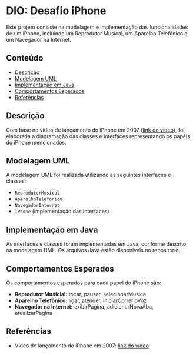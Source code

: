 # DIO: Desafio iPhone

Este projeto consiste na modelagem e implementação das funcionalidades de um iPhone, incluindo um Reprodutor Musical, um Aparelho Telefônico e um Navegador na Internet.

## Conteúdo

- [Descrição](#descrição)
- [Modelagem UML](#modelagem-uml)
- [Implementação em Java](#implementação-em-java)
- [Comportamentos Esperados](#comportamentos-esperados)
- [Referências](#referências)

## Descrição

Com base no vídeo de lançamento do iPhone em 2007 ([link do vídeo](https://www.youtube.com/watch?v=9ou608QQRq8)), foi elaborada a diagramação das classes e interfaces representando os papéis do iPhone mencionados.

## Modelagem UML

A modelagem UML foi realizada utilizando as seguintes interfaces e classes:
- `ReprodutorMusical`
- `AparelhoTelefonico`
- `NavegadorInternet`
- `IPhone` (implementação das interfaces)

## Implementação em Java

As interfaces e classes foram implementadas em Java, conforme descrito na modelagem UML. Os arquivos Java estão disponíveis no repositório.

## Comportamentos Esperados

Os comportamentos esperados para cada papel do iPhone são:
- **Reprodutor Musicial:** tocar, pausar, selecionarMusica
- **Aparelho Telefônico:** ligar, atender, iniciarCorrerioVoz
- **Navegador na Internet:** exibirPagina, adicionarNovaAba, atualizarPagina

## Referências

- Vídeo de lançamento do iPhone em 2007: [link do vídeo](https://www.youtube.com/watch?v=9ou608QQRq8)
